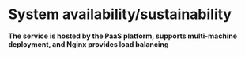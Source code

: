 # System availability/sustainability

**The service is hosted by the PaaS platform, supports multi-machine deployment, and Nginx provides load balancing**